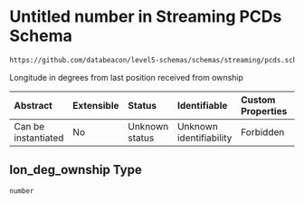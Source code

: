 # Untitled number in Streaming PCDs Schema

```txt
https://github.com/databeacon/level5-schemas/schemas/streaming/pcds.schema.json#/properties/lon_deg_ownship
```

Longitude in degrees from last position received from ownship

| Abstract            | Extensible | Status         | Identifiable            | Custom Properties | Additional Properties | Access Restrictions | Defined In                                                                        |
| :------------------ | :--------- | :------------- | :---------------------- | :---------------- | :-------------------- | :------------------ | :-------------------------------------------------------------------------------- |
| Can be instantiated | No         | Unknown status | Unknown identifiability | Forbidden         | Allowed               | none                | [pcds.schema.json\*](../../out/streaming/pcds.schema.json "open original schema") |

## lon\_deg\_ownship Type

`number`
